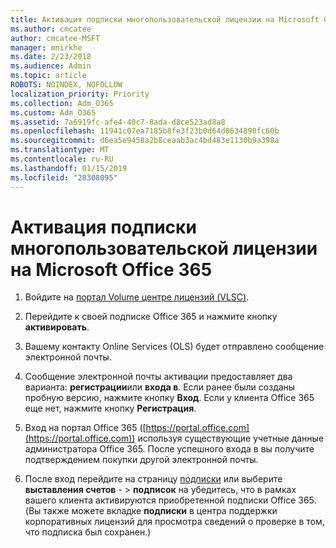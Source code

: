```yaml
---
title: Активация подписки многопользовательской лицензии на Microsoft Office 365
ms.author: cmcatee
author: cmcatee-MSFT
manager: mnirkhe
ms.date: 2/23/2018
ms.audience: Admin
ms.topic: article
ROBOTS: NOINDEX, NOFOLLOW
localization_priority: Priority
ms.collection: Adm_O365
ms.custom: Adm_O365
ms.assetid: 7a6919fc-afe4-40c7-8ada-d8ce523ad8a8
ms.openlocfilehash: 11941c07ea7185b8fe3f23b0d64d8634890fc60b
ms.sourcegitcommit: d6ea5e9458a2b8ceaab3ac4bd483e1130b9a398a
ms.translationtype: MT
ms.contentlocale: ru-RU
ms.lasthandoff: 01/15/2019
ms.locfileid: "28308095"
---
```

# <a name="activating-a-microsoft-office-365-volume-license-subscription"></a>Активация подписки многопользовательской лицензии на Microsoft Office 365

1. Войдите на [портал Volume центре лицензий (VLSC)](http://go.microsoft.com/fwlink/p/?LinkId=329762).
    
2. Перейдите к своей подписке Office 365 и нажмите кнопку **активировать**.
    
3. Вашему контакту Online Services (OLS) будет отправлено сообщение электронной почты.
    
4. Сообщение электронной почты активации предоставляет два варианта: **регистрации**или **входа в**. Если ранее были созданы пробную версию, нажмите кнопку **Вход**. Если у клиента Office 365 еще нет, нажмите кнопку **Регистрация**.
    
5. Вход на портал Office 365 ([https://portal.office.com](https://portal.office.com)) используя существующие учетные данные администратора Office 365. После успешного входа в вы получите подтверждением покупки другой электронной почты.
    
6. После вход перейдите на страницу [подписки](https://go.microsoft.com/fwlink/p/?linkid=842054) или выберите **выставления счетов**  - \> **подписок** на убедитесь, что в рамках вашего клиента активируются приобретенной подписки Office 365. (Вы также можете вкладке **подписки** в центра поддержки корпоративных лицензий для просмотра сведений о проверке в том, что подписка был сохранен.) 
    


